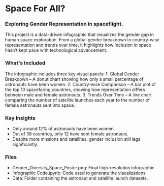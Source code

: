 # Space For All?
### Exploring Gender Representation in spaceflight.
This project is a data-driven infographic that visualizes the gender gap in human space exploration. From a global gender breakdown to country-wise representation and trends over time, it highlights how inclusion in space hasn’t kept pace with technological advancement.
### What's Included
The infographic includes three key visual panels:
	1.	Global Gender Breakdown – A donut chart showing how only a small percentage of astronauts have been women.
	2.	Country-wise Comparison – A bar plot of the top 10 spacefaring countries, showing how representation differs between male and female astronauts.
	3.	Trends Over Time – A line chart comparing the number of satellite launches each year to the number of female astronauts sent into space.
 ### Key Insights
* Only around 12% of astronauts have been women.
* Out of 38 countries, only 12 have sent female astronauts.
* Despite more missions and satellites, gender inclusion still lags significantly.
### Files
* Gender_Diversity_Space_Poster.png: Final high-resolution infographic
* Infographic Code.ipynb: Code used to generate the visualizations
* Data: Folder containing the astronaut and satellite launch datasets.
